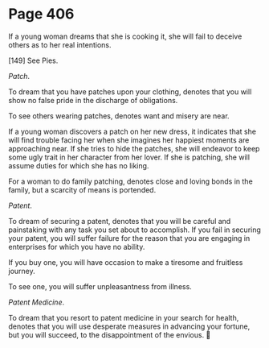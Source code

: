 # Page 406
If a young woman dreams that she is cooking it, she will fail
to deceive others as to her real intentions.



[149] See Pies.


_Patch_.


To dream that you have patches upon your clothing, denotes that you
will show no false pride in the discharge of obligations.


To see others wearing patches, denotes want and misery are near.


If a young woman discovers a patch on her new dress, it indicates
that she will find trouble facing her when she imagines her happiest
moments are approaching near. If she tries to hide the patches,
she will endeavor to keep some ugly trait in her character from her lover.
If she is patching, she will assume duties for which she has no liking.


For a woman to do family patching, denotes close and loving bonds
in the family, but a scarcity of means is portended.


_Patent_.


To dream of securing a patent, denotes that you will be careful
and painstaking with any task you set about to accomplish.
If you fail in securing your patent, you will suffer failure
for the reason that you are engaging in enterprises for which you
have no ability.


If you buy one, you will have occasion to make a tiresome
and fruitless journey.


To see one, you will suffer unpleasantness from illness.


_Patent Medicine_.


To dream that you resort to patent medicine in your search for health,
denotes that you will use desperate measures in advancing your fortune,
but you will succeed, to the disappointment of the envious.
